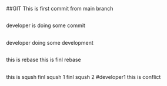 ##GIT
This is first commit from main branch
##
developer is doing some commit
##
developer doing some development
##
this is rebase
this is finl rebase
##
this is sqush
finl sqush 1
finl sqush 2
#developer1
this is conflict